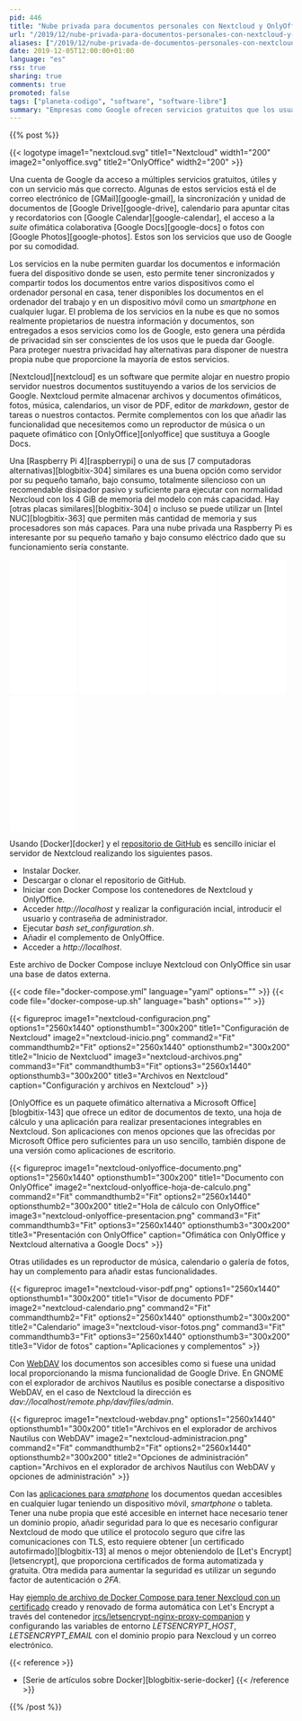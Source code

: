 ```yaml
---
pid: 446
title: "Nube privada para documentos personales con Nextcloud y OnlyOffice"
url: "/2019/12/nube-privada-para-documentos-personales-con-nextcloud-y-onlyoffice/"
aliases: ["/2019/12/nube-privada-de-documentos-personales-con-nextcloud-y-onlyoffice/"]
date: 2019-12-05T12:00:00+01:00
language: "es"
rss: true
sharing: true
comments: true
promoted: false
tags: ["planeta-codigo", "software", "software-libre"]
summary: "Empresas como Google ofrecen servicios gratuitos que los usuarios pueden utilizar, algunos de ellos a cambio de entregrarles documentos con información personal con la consiguiente potencial pérdida de privacidad. Algunos de estos servicios son sustituibles con alternativas como Nextcloud y OnlyOffice que permiten a sus usuarios ser dueños de su información ya sea utilizando una Raspberry Pi como servidor que debe ser administrada o incluso en la nube con servicios como DigitalOcean o AWS."
---
```


{{% post %}}

{{< logotype image1="nextcloud.svg" title1="Nextcloud" width1="200" image2="onlyoffice.svg" title2="OnlyOffice" width2="200" >}}

Una cuenta de Google da acceso a múltiples servicios gratuitos, útiles y con un servicio más que correcto. Algunas de estos servicios está el de correo electrónico de [GMail][google-gmail], la sincronización y unidad de documentos de [Google Drive][google-drive], calendario para apuntar citas y recordatorios con [Google Calendar][google-calendar], el acceso a la _suite_ ofimática colaborativa [Google Docs][google-docs] o fotos con [Google Photos][google-photos]. Estos son los servicios que uso de Google por su comodidad.

Los servicios en la nube permiten guardar los documentos e información fuera del dispositivo donde se usen, esto permite tener sincronizados y compartir todos los documentos entre varios dispositivos como el ordenador personal en casa, tener disponibles los documentos en el ordenador del trabajo y en un dispositivo móvil como un _smartphone_ en cualquier lugar. El problema de los servicios en la nube es que no somos realmente propietarios de nuestra información y documentos, son entregados a esos servicios como los de Google, esto genera una pérdida de privacidad sin ser conscientes de los usos que le pueda dar Google. Para proteger nuestra privacidad hay alternativas para disponer de nuestra propia nube que proporcione la mayoría de estos servicios.

[Nextcloud][nextcloud] es un software que permite alojar en nuestro propio servidor nuestros documentos sustituyendo a varios de los servicios de Google. Nextcloud permite almacenar archivos y documentos ofimáticos, fotos, música, calendarios, un visor de PDF, editor de _markdown_, gestor de tareas o nuestros contactos. Permite complementos con los que añadir las funcionalidad que necesitemos como un reproductor de música o un paquete ofimático con [OnlyOffice][onlyoffice] que sustituya a Google Docs.

Una [Raspberry Pi 4][raspberrypi] o una de sus [7 computadoras alternativas][blogbitix-304] similares es una buena opción como servidor por su pequeño tamaño, bajo consumo, totalmente silencioso con un recomendable disipador pasivo y suficiente para ejecutar con normalidad Nexcloud con los 4 GiB de memoria del modelo con más capacidad. Hay [otras placas similares][blogbitix-304] o incluso se puede utilizar un [Intel NUC][blogbitix-363] que permiten más cantidad de memoria y sus procesadores son más capaces. Para una nube privada una Raspberry Pi es interesante por su pequeño tamaño y bajo consumo eléctrico dado que su funcionamiento sería constante.

<div class="media-amazon">
    <iframe style="width:120px;height:240px;" marginwidth="0" marginheight="0" scrolling="no" frameborder="0" src="//rcm-eu.amazon-adsystem.com/e/cm?lt1=_blank&bc1=000000&IS2=1&bg1=FFFFFF&fc1=000000&lc1=0000FF&t=blobit-21&language=es_ES&o=30&p=8&l=as4&m=amazon&f=ifr&ref=as_ss_li_til&asins=B07TC2BK1X&linkId=6e87726b77e92056e7ac168add1bc747"></iframe>
    <iframe style="width:120px;height:240px;" marginwidth="0" marginheight="0" scrolling="no" frameborder="0" src="//rcm-eu.amazon-adsystem.com/e/cm?lt1=_blank&bc1=000000&IS2=1&bg1=FFFFFF&fc1=000000&lc1=0000FF&t=blobit-21&language=es_ES&o=30&p=8&l=as4&m=amazon&f=ifr&ref=as_ss_li_til&asins=B07XNVPK8X&linkId=bef0fad42b2cc046799c66f7fa220c0f"></iframe>
    <iframe style="width:120px;height:240px;" marginwidth="0" marginheight="0" scrolling="no" frameborder="0" src="//rcm-eu.amazon-adsystem.com/e/cm?lt1=_blank&bc1=000000&IS2=1&bg1=FFFFFF&fc1=000000&lc1=0000FF&t=blobit-21&language=es_ES&o=30&p=8&l=as4&m=amazon&f=ifr&ref=as_ss_li_til&asins=B073JWXGNT&linkId=d64d66fda7d25defd2018c4119aa7e46"></iframe>
    <iframe style="width:120px;height:240px;" marginwidth="0" marginheight="0" scrolling="no" frameborder="0" src="//rcm-eu.amazon-adsystem.com/e/cm?lt1=_blank&bc1=000000&IS2=1&bg1=FFFFFF&fc1=000000&lc1=0000FF&t=blobit-21&language=es_ES&o=30&p=8&l=as4&m=amazon&f=ifr&ref=as_ss_li_til&asins=B014I8U33I&linkId=df5c52be4ca21b9991d26145edb0b642"></iframe>
    <iframe style="width:120px;height:240px;" marginwidth="0" marginheight="0" scrolling="no" frameborder="0" src="//rcm-eu.amazon-adsystem.com/e/cm?lt1=_blank&bc1=000000&IS2=1&bg1=FFFFFF&fc1=000000&lc1=0000FF&t=blobit-21&language=es_ES&o=30&p=8&l=as4&m=amazon&f=ifr&ref=as_ss_li_til&asins=B07VMXHJ4Q&linkId=39ee0802cdc202ce8259d463b59224ed"></iframe>
</div>

Usando [Docker][docker] y el [repositorio de GitHub](https://github.com/ONLYOFFICE/docker-onlyoffice-nextcloud) es sencillo iniciar el servidor de Nextcloud realizando los siguientes pasos.

* Instalar Docker.
* Descargar o clonar el repositorio de GitHub.
* Iniciar con Docker Compose los contenedores de Nextcloud y OnlyOffice.
* Acceder _http\://localhost_ y realizar la configuración incial, introducir el usuario y contraseña de administrador.
* Ejecutar _bash set_configuration.sh_.
* Añadir el complemento de OnlyOffice.
* Acceder a _http\://localhost_.

Este archivo de Docker Compose incluye Nextcloud con OnlyOffice sin usar una base de datos externa.

{{< code file="docker-compose.yml" language="yaml" options="" >}}
{{< code file="docker-compose-up.sh" language="bash" options="" >}}

<div class="media">
    {{< figureproc
        image1="nextcloud-configuracion.png" options1="2560x1440" optionsthumb1="300x200" title1="Configuración de Nextcloud"
        image2="nextcloud-inicio.png" command2="Fit" commandthumb2="Fit" options2="2560x1440" optionsthumb2="300x200" title2="Inicio de Nextcluod"
        image3="nextcloud-archivos.png" command3="Fit" commandthumb3="Fit" options3="2560x1440" optionsthumb3="300x200" title3="Archivos en Nextcloud"
        caption="Configuración y archivos en Nextcloud" >}}
</div>

[OnlyOffice es un paquete ofimático alternativa a Microsoft Office][blogbitix-143] que ofrece un editor de documentos de texto, una hoja de cálculo y una aplicación para realizar presentaciones integrables en Nextcloud. Son aplicaciones con menos opciones que las ofrecidas por Microsoft Office pero suficientes para un uso sencillo, también dispone de una versión como aplicaciones de escritorio.

<div class="media">
    {{< figureproc
        image1="nextcloud-onlyoffice-documento.png" options1="2560x1440" optionsthumb1="300x200" title1="Documento con OnlyOffice"
        image2="nextcloud-onlyoffice-hoja-de-calculo.png" command2="Fit" commandthumb2="Fit" options2="2560x1440" optionsthumb2="300x200" title2="Hola de cálculo con OnlyOffice"
        image3="nextcloud-onlyoffice-presentacion.png" command3="Fit" commandthumb3="Fit" options3="2560x1440" optionsthumb3="300x200" title3="Presentación con OnlyOffice"
        caption="Ofimática con OnlyOffice y Nextcloud alternativa a Google Docs" >}}
</div>

Otras utilidades es un reproductor de música, calendario o galería de fotos, hay un complemento para añadir estas funcionalidades.

<div class="media">
    {{< figureproc
        image1="nextcloud-visor-pdf.png" options1="2560x1440" optionsthumb1="300x200" title1="Visor de documento PDF"
        image2="nextcloud-calendario.png" command2="Fit" commandthumb2="Fit" options2="2560x1440" optionsthumb2="300x200" title2="Calendario"
        image3="nextcloud-visor-fotos.png" command3="Fit" commandthumb3="Fit" options3="2560x1440" optionsthumb3="300x200" title3="Vidor de fotos"
        caption="Aplicaciones y complementos" >}}
</div>

Con [WebDAV](https://en.wikipedia.org/wiki/WebDAV) los documentos son accesibles como si fuese una unidad local proporcionando la misma funcionalidad de Google Drive. En GNOME con el explorador de archivos Nautilus es posible conectarse a dispositivo WebDAV, en el caso de Nextcloud la dirección es _dav\://localhost/remote.php/dav/files/admin_.

<div class="media">
    {{< figureproc
        image1="nextcloud-webdav.png" options1="2560x1440" optionsthumb1="300x200" title1="Archivos en el explorador de archivos Nautilus con WebDAV"
        image2="nextcloud-administracion.png" command2="Fit" commandthumb2="Fit" options2="2560x1440" optionsthumb2="300x200" title2="Opciones de administración"
        caption="Archivos en el explorador de archivos Nautilus con WebDAV y opciones de administración" >}}
</div>

Con las [aplicaciones para _smatphone_](https://nextcloud.com/install/#) los documentos quedan accesibles en cualquier lugar teniendo un dispositivo móvil, _smartphone_ o tableta. Tener una nube propia que esté accesible en internet hace necesario tener un dominio propio, añadir seguridad para lo que es necesario configurar Nextcloud de modo que utilice el protocolo seguro que cifre las comunicaciones con TLS, esto requiere obtener [un certificado autofirmado][blogbitix-13] al menos o mejor obteniendolo de [Let's Encrypt][letsencrypt], que proporciona certificados de forma automatizada y gratuita. Otra medida para aumentar la seguridad es utilizar un segundo factor de autenticación o _2FA_.

Hay [ejemplo de archivo de Docker Compose para tener Nexcloud con un certificado](https://github.com/nextcloud/docker/blob/master/.examples/docker-compose/with-nginx-proxy/postgres/fpm/docker-compose.yml) creado y renovado de forma automática con Let's Encrypt a través del contenedor [jrcs/letsencrypt-nginx-proxy-companion](https://github.com/JrCs/docker-letsencrypt-nginx-proxy-companion) y configurando las variables de entorno _LETSENCRYPT\_HOST_, _LETSENCRYPT\_EMAIL_ con el dominio propio para Nexcloud y un correo electrónico.

{{< reference >}}
* [Serie de artículos sobre Docker][blogbitix-serie-docker]
{{< /reference >}}

{{% /post %}}
